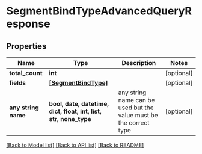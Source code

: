 # SegmentBindTypeAdvancedQueryResponse


## Properties
Name | Type | Description | Notes
------------ | ------------- | ------------- | -------------
**total_count** | **int** |  | [optional] 
**fields** | [**[SegmentBindType]**](SegmentBindType.md) |  | [optional] 
**any string name** | **bool, date, datetime, dict, float, int, list, str, none_type** | any string name can be used but the value must be the correct type | [optional]

[[Back to Model list]](../README.md#documentation-for-models) [[Back to API list]](../README.md#documentation-for-api-endpoints) [[Back to README]](../README.md)


